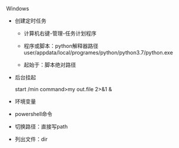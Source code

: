 Windows

*   创建定时任务

    *   计算机右键-管理-任务计划程序

    *   程序或脚本：python解释器路径user/appdata/local/programes/python/python3.7/python.exe

    *   起始于：脚本绝对路径

*   后台挂起

    start /min command>my out.file 2>&1 &

*   环境变量

*   powershell命令

*   切换路径：直接写path

*   列出文件：dir